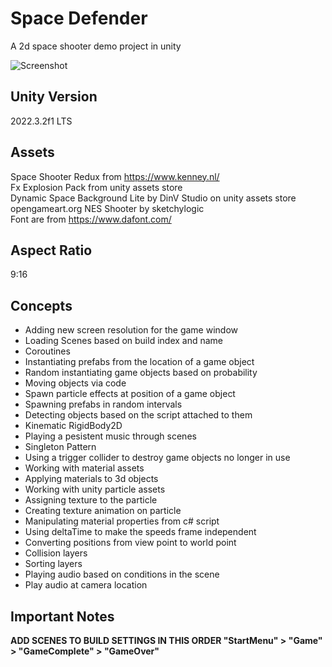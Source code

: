 # Space Defender
A 2d space shooter demo project in unity

![Screenshot](https://github.com/sinamhdn/unity-space-defender/assets/34884156/2158e394-df38-42d4-a693-ca56901119ce)

## Unity Version
2022.3.2f1 LTS

## Assets
Space Shooter Redux from https://www.kenney.nl/ \
Fx Explosion Pack from unity assets store \
Dynamic Space Background Lite by DinV Studio on unity assets store \
opengameart.org NES Shooter by sketchylogic \
Font are from https://www.dafont.com/ 

## Aspect Ratio
9:16

## Concepts
- Adding new screen resolution for the game window
- Loading Scenes based on build index and name
- Coroutines
- Instantiating prefabs from the location of a game object
- Random instantiating game objects based on probability
- Moving objects via code
- Spawn particle effects at position of a game object
- Spawning prefabs in random intervals
- Detecting objects based on the script attached to them
- Kinematic RigidBody2D
- Playing a pesistent music through scenes
- Singleton Pattern
- Using a trigger collider to destroy game objects no longer in use
- Working with material assets
- Applying materials to 3d objects
- Working with unity particle assets
- Assigning texture to the particle
- Creating texture animation on particle
- Manipulating material properties from c# script
- Using deltaTime to make the speeds frame independent
- Converting positions from view point to world point
- Collision layers
- Sorting layers
- Playing audio based on conditions in the scene
- Play audio at camera location

## Important Notes
**ADD SCENES TO BUILD SETTINGS IN THIS ORDER "StartMenu" > "Game" > "GameComplete" > "GameOver"**
